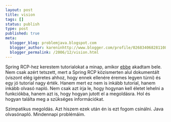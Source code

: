 ```yaml
---
layout: post
title: vision
tags: []
status: publish
type: post
published: true
meta:
  blogger_blog: problemjava.blogspot.com
  blogger_author: kareninhttp://www.blogger.com/profile/02683406828110839343noreply@blogger.com
  blogger_permalink: /2006/12/vision.html
---
```

Spring RCP-hez kerestem tutorialokat a minap, amikor
[ebbe](http://pa.rsons.org/node/6) akadtam bele. Nem csak azért tetszett, mert
a Spring RCP közismerten alul dokumentált (viszont elég igéretes ahhoz, hogy
ennek ellenére éremes legyen túrni) és egy jó tutorial nagy érték. Hanem mert
ez nem is inkább tutorial, hanem inkább olvasó napló. Nem csak azt írja le,
hogy hogynan kell életet lehelni a funkciókba, hanem azt is, hogy hogyan
jutott el a megoldásra. Hol és hogyan találta meg a szükséges információkat.

Szimpatikus megoldás. Azt hiszem ezek után én is ezt fogom csinálni. Java
olvasónapló. Mindennapi problémáim.

